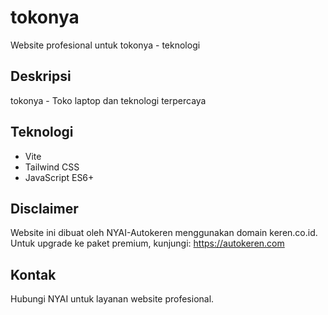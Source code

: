 # tokonya

Website profesional untuk tokonya - teknologi

## Deskripsi
tokonya - Toko laptop dan teknologi terpercaya

## Teknologi
- Vite
- Tailwind CSS
- JavaScript ES6+

## Disclaimer
Website ini dibuat oleh NYAI-Autokeren menggunakan domain keren.co.id.
Untuk upgrade ke paket premium, kunjungi: https://autokeren.com

## Kontak
Hubungi NYAI untuk layanan website profesional.
